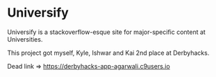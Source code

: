 # Universify

Universify is a stackoverflow-esque site for major-specific content at Universities.

This project got myself, Kyle, Ishwar and Kai 2nd place at Derbyhacks.

Dead link => https://derbyhacks-app-agarwali.c9users.io
